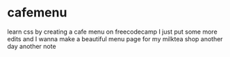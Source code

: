# cafemenu
learn css by creating a cafe menu on freecodecamp
I just put some more edits
and I wanna make a beautiful menu page for my milktea shop
another day another note

